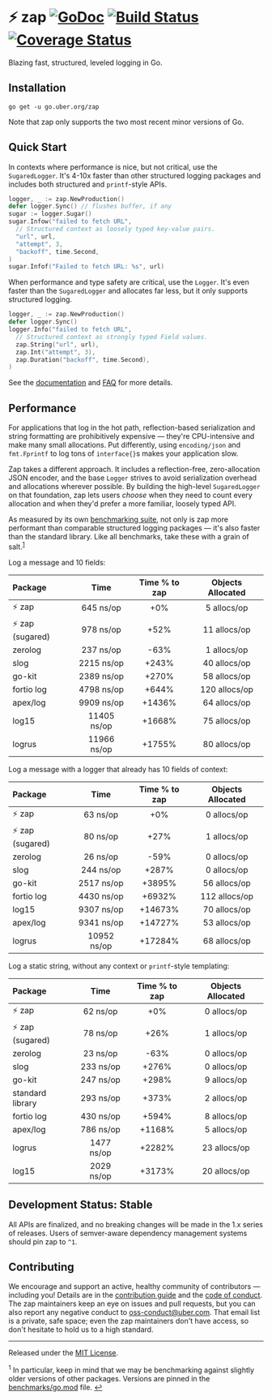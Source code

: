 # :zap: zap [![GoDoc][doc-img]][doc] [![Build Status][ci-img]][ci] [![Coverage Status][cov-img]][cov]

Blazing fast, structured, leveled logging in Go.

## Installation

`go get -u go.uber.org/zap`

Note that zap only supports the two most recent minor versions of Go.

## Quick Start

In contexts where performance is nice, but not critical, use the
`SugaredLogger`. It's 4-10x faster than other structured logging
packages and includes both structured and `printf`-style APIs.

```go
logger, _ := zap.NewProduction()
defer logger.Sync() // flushes buffer, if any
sugar := logger.Sugar()
sugar.Infow("failed to fetch URL",
  // Structured context as loosely typed key-value pairs.
  "url", url,
  "attempt", 3,
  "backoff", time.Second,
)
sugar.Infof("Failed to fetch URL: %s", url)
```

When performance and type safety are critical, use the `Logger`. It's even
faster than the `SugaredLogger` and allocates far less, but it only supports
structured logging.

```go
logger, _ := zap.NewProduction()
defer logger.Sync()
logger.Info("failed to fetch URL",
  // Structured context as strongly typed Field values.
  zap.String("url", url),
  zap.Int("attempt", 3),
  zap.Duration("backoff", time.Second),
)
```

See the [documentation][doc] and [FAQ](FAQ.md) for more details.

## Performance

For applications that log in the hot path, reflection-based serialization and
string formatting are prohibitively expensive &mdash; they're CPU-intensive
and make many small allocations. Put differently, using `encoding/json` and
`fmt.Fprintf` to log tons of `interface{}`s makes your application slow.

Zap takes a different approach. It includes a reflection-free, zero-allocation
JSON encoder, and the base `Logger` strives to avoid serialization overhead
and allocations wherever possible. By building the high-level `SugaredLogger`
on that foundation, zap lets users *choose* when they need to count every
allocation and when they'd prefer a more familiar, loosely typed API.

As measured by its own [benchmarking suite][], not only is zap more performant
than comparable structured logging packages &mdash; it's also faster than the
standard library. Like all benchmarks, take these with a grain of salt.<sup
id="anchor-versions">[1](#footnote-versions)</sup>

Log a message and 10 fields:

| Package | Time | Time % to zap | Objects Allocated |
| :------ | :--: | :-----------: | :---------------: |
| :zap: zap | 645 ns/op | +0% | 5 allocs/op
| :zap: zap (sugared) | 978 ns/op | +52% | 11 allocs/op
| zerolog | 237 ns/op | -63% | 1 allocs/op
| slog | 2215 ns/op | +243% | 40 allocs/op
| go-kit | 2389 ns/op | +270% | 58 allocs/op
| fortio log | 4798 ns/op | +644% | 120 allocs/op
| apex/log | 9909 ns/op | +1436% | 64 allocs/op
| log15 | 11405 ns/op | +1668% | 75 allocs/op
| logrus | 11966 ns/op | +1755% | 80 allocs/op

Log a message with a logger that already has 10 fields of context:

| Package | Time | Time % to zap | Objects Allocated |
| :------ | :--: | :-----------: | :---------------: |
| :zap: zap | 63 ns/op | +0% | 0 allocs/op
| :zap: zap (sugared) | 80 ns/op | +27% | 1 allocs/op
| zerolog | 26 ns/op | -59% | 0 allocs/op
| slog | 244 ns/op | +287% | 0 allocs/op
| go-kit | 2517 ns/op | +3895% | 56 allocs/op
| fortio log | 4430 ns/op | +6932% | 112 allocs/op
| log15 | 9307 ns/op | +14673% | 70 allocs/op
| apex/log | 9341 ns/op | +14727% | 53 allocs/op
| logrus | 10952 ns/op | +17284% | 68 allocs/op

Log a static string, without any context or `printf`-style templating:

| Package | Time | Time % to zap | Objects Allocated |
| :------ | :--: | :-----------: | :---------------: |
| :zap: zap | 62 ns/op | +0% | 0 allocs/op
| :zap: zap (sugared) | 78 ns/op | +26% | 1 allocs/op
| zerolog | 23 ns/op | -63% | 0 allocs/op
| slog | 233 ns/op | +276% | 0 allocs/op
| go-kit | 247 ns/op | +298% | 9 allocs/op
| standard library | 293 ns/op | +373% | 2 allocs/op
| fortio log | 430 ns/op | +594% | 8 allocs/op
| apex/log | 786 ns/op | +1168% | 5 allocs/op
| logrus | 1477 ns/op | +2282% | 23 allocs/op
| log15 | 2029 ns/op | +3173% | 20 allocs/op

## Development Status: Stable

All APIs are finalized, and no breaking changes will be made in the 1.x series
of releases. Users of semver-aware dependency management systems should pin
zap to `^1`.

## Contributing

We encourage and support an active, healthy community of contributors &mdash;
including you! Details are in the [contribution guide](CONTRIBUTING.md) and
the [code of conduct](CODE_OF_CONDUCT.md). The zap maintainers keep an eye on
issues and pull requests, but you can also report any negative conduct to
oss-conduct@uber.com. That email list is a private, safe space; even the zap
maintainers don't have access, so don't hesitate to hold us to a high
standard.

<hr>

Released under the [MIT License](LICENSE.txt).

<sup id="footnote-versions">1</sup> In particular, keep in mind that we may be
benchmarking against slightly older versions of other packages. Versions are
pinned in the [benchmarks/go.mod][] file. [↩](#anchor-versions)

[doc-img]: https://pkg.go.dev/badge/go.uber.org/zap
[doc]: https://pkg.go.dev/go.uber.org/zap
[ci-img]: https://github.com/uber-go/zap/actions/workflows/go.yml/badge.svg
[ci]: https://github.com/uber-go/zap/actions/workflows/go.yml
[cov-img]: https://codecov.io/gh/uber-go/zap/branch/master/graph/badge.svg
[cov]: https://codecov.io/gh/uber-go/zap
[benchmarking suite]: https://github.com/uber-go/zap/tree/master/benchmarks
[benchmarks/go.mod]: https://github.com/uber-go/zap/blob/master/benchmarks/go.mod

